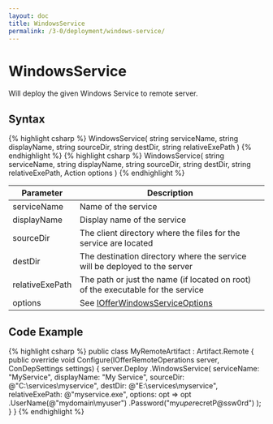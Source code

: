 ```yaml
---
layout: doc
title: WindowsService
permalink: /3-0/deployment/windows-service/
---
```


WindowsService
==============

Will deploy the given Windows Service to remote server.

## Syntax

{% highlight csharp %}
WindowsService(
  string serviceName, 
  string displayName, 
  string sourceDir, 
  string destDir, 
  string relativeExePath
)
{% endhighlight %}
{% highlight csharp %}
WindowsService(
  string serviceName, 
  string displayName, 
  string sourceDir, 
  string destDir, 
  string relativeExePath, 
  Action<IOfferWindowsServiceOptions> options
)
{% endhighlight %}

<table>
	<thead>
		<tr>
			<th>Parameter</th>
			<th>Description</th>
		</tr>
	</thead>
	<tbody>
		<tr>
			<td>serviceName</td>
			<td>Name of the service</td>
		</tr>
		<tr>
			<td>displayName</td>
			<td>Display name of the service</td>
		</tr>
		<tr>
			<td>sourceDir</td>
			<td>The client directory where the files for the service are located</td>
		</tr>
		<tr>
			<td>destDir</td>
			<td>The destination directory where the service will be deployed to the server</td>
		</tr>
		<tr>
			<td>relativeExePath</td>
			<td>The path or just the name (if located on root) of the executable for the service</td>
		</tr>
		<tr>
			<td>options</td>
			<td>See <a href="../../options/IOfferWindowsServiceOptions/">IOfferWindowsServiceOptions</a></td>
		</tr>
	</tbody>
</table>

## Code Example

{% highlight csharp %}
public class MyRemoteArtifact : Artifact.Remote
{
  public override void Configure(IOfferRemoteOperations server, ConDepSettings settings)
  {
    server.Deploy
      .WindowsService(
        serviceName: "MyService",
        displayName: "My Service",
        sourceDir: @"C:\services\myservice",
        destDir: @"E:\services\myservice",
        relativeExePath: @"myservice.exe",
        options: opt => opt
          .UserName(@"mydomain\myuser")
          .Password("my$uper$ecretP@ssw0rd")
    );
  }
}
{% endhighlight %}
